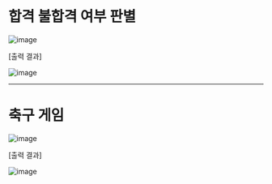# 합격 불합격 여부 판별

![image](https://github.com/user-attachments/assets/c1d52d4f-980c-440e-9474-d57f80c3212c)

[출력 결과]

![image](https://github.com/user-attachments/assets/64cc9f81-a8d1-4a21-9fc9-399ca1968ea1)

---

# 축구 게임
![image](https://github.com/user-attachments/assets/83d7d847-0ff3-4ffa-8fdb-997c0c70d0ba)

[출력 결과]

![image](https://github.com/user-attachments/assets/cb473b60-cafa-4c15-83ec-2ce3da3b7d1d)


